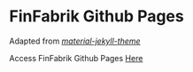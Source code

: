# FinFabrik Github Pages

Adapted from _[material-jekyll-theme](http://alexcarpenter.github.io/material-jekyll-theme)_

Access FinFabrik Github Pages [Here](https://finfabrik.github.io)


